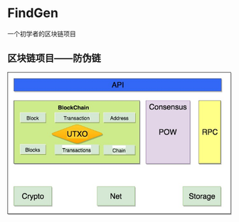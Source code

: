 # FindGen
一个初学者的区块链项目

## 区块链项目——防伪链

![架构图](https://github.com/GKsnc/FindGen/blob/master/docs/%E6%9E%B6%E6%9E%84%E5%9B%BE.jpeg)

